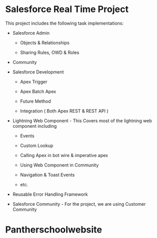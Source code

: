 # Salesforce Real Time Project



This project includes the following task implementations:

* Salesforce Admin

  - Objects & Relationships

  - Sharing Rules, OWD & Roles

- Community

- Salesforce Development

  - Apex Trigger

  - Apex Batch Apex

  - Future Method

  - Integration ( Both Apex REST & REST API )

- Lightning Web Component - This Covers most of the lightning web component including

  - Events

  - Custom Lookup

  - Calling Apex in bot wire & imperative apex

  - Using Web Component in Community

  - Navigation & Toast Events

  - etc.

- Reusable Error Handling Framework

- Salesforce Community - For the project, we are using Customer Community 


# Pantherschoolwebsite
